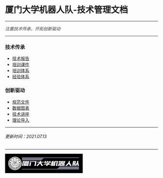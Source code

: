 # 厦门大学机器人队-技术管理文档

---

<Font color='grey'>***注重技术传承，开拓创新驱动***</Font>

---

### 技术传承

- [技术报告](TechnicalReports.md)
- [培训课件](TrainingCourseware.md)
- [培训体系](TrainingSystem.md)
- [经验体系](ExperienceSystem.md)

### 创新驱动
- [规范文件](Specification.md)
- [数据图表](DataChart.md)
- [技术讲座](TechnicalLectures.md)
- [理论导入](TheoryIntroduction.md)

----
###### 更新时间：2021.07.13
----

<img src="logo\logo3.png" style="zoom: 25%;" />